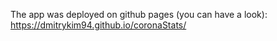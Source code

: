 
The app was deployed on github pages (you can have a look):
https://dmitrykim94.github.io/coronaStats/
